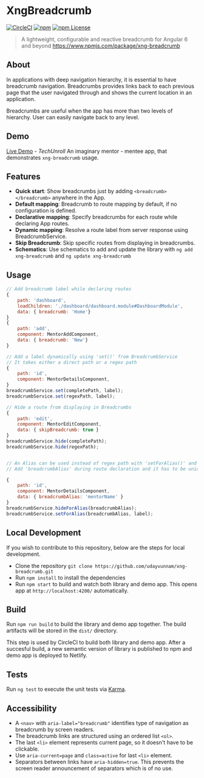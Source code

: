 # XngBreadcrumb

[![CircleCI](https://circleci.com/gh/udayvunnam/xng-breadcrumb.svg?shield&circle-token=:circle-token)](https://circleci.com/gh/udayvunnam/xng-breadcrumb) [![npm](https://img.shields.io/npm/v/xng-breadcrumb.svg)](https://www.npmjs.com/package/xng-breadcrumb) [![npm License](https://img.shields.io/npm/l/xng-breadcrumb.svg)](https://github.com/udayvunnam/xng-breadcrumb/blob/master/LICENSE)

> A lightweight, configurable and reactive breadcrumb for Angular 6 and beyond https://www.npmjs.com/package/xng-breadcrumb

## About

In applications with deep navigation hierarchy, it is essential to have breadcrumb navigation. Breadcrumbs provides links back to each previous page that the user navigated through and shows the current location in an application.

Breadcrumbs are useful when the app has more than two levels of hierarchy. User can easily navigate back to any level.

## Demo

[Live Demo](https://xng-breadcrumb.netlify.com) - _TechUnroll_ An imaginary mentor - mentee app, that demonstrates `xng-breadcrumb` usage.

## Features

- **Quick start**: Show breadcrumbs just by adding `<breadcrumb></breadcrumb>` anywhere in the App.
- **Default mapping**: Breadcrumb to route mapping by default, if no configuration is defined.
- **Declarative mapping**: Specify breadcrumbs for each route while declaring App routes.
- **Dynamic mapping**: Resolve a route label from server response using BreadcrumbService.
- **Skip Breadcrumb**: Skip specific routes from displaying in breadcrumbs.
- **Schematics**: Use schematics to add and update the library with `ng add xng-breadcrumb` and `ng update xng-breadcrumb`

## Usage

```javascript
// Add breadcrumb label while declaring routes
{
    path: 'dashboard',
    loadChildren: './dashboard/dashboard.module#DashboardModule',
    data: { breadcrumb: 'Home'}
}
{
    path: 'add',
    component: MentorAddComponent,
    data: { breadcrumb: 'New'}
}

// Add a label dynamically using 'set()' from BreadcrumbService
// It takes either a direct path or a regex path
{
    path: 'id',
    component: MentorDetailsComponent,
}
breadcrumbService.set(completePath, label);
breadcrumbService.set(regexPath, label);

// Hide a route from displaying in Breadcrumbs
{
    path: 'edit',
    component: MentorEditComponent,
    data: { skipBreadcrumb: true }
}
breadcrumbService.hide(completePath);
breadcrumbService.hide(regexPath);


// An Alias can be used instead of regex path with 'setForAlias()' and 'hideForAlias()'
// Add 'breadcrumbAlias' during route declaration and it has to be unique.

{
    path: 'id',
    component: MentorDetailsComponent,
    data: { breadcrumbAlias: 'mentorName' }
}
breadcrumbService.hideForAlias(breadcrumbAlias);
breadcrumbService.setForAlias(breadcrumbAlias, label);
```

## Local Development

If you wish to contribute to this repository, below are the steps for local development.

- Clone the repository `git clone https://github.com/udayvunnam/xng-breadcrumb.git`
- Run `npm install` to install the dependencies
- Run `npm start` to build and watch both library and demo app. This opens app at `http://localhost:4200/` automatically.

## Build

Run `npm run build` to build the library and demo app together. The build artifacts will be stored in the `dist/` directory.

This step is used by CircleCI to build both library and demo app. After a succesful build, a new semantic version of library is published to npm and demo app is deployed to Netlify.

## Tests

Run `ng test` to execute the unit tests via [Karma](https://karma-runner.github.io).

## Accessibility

- A `<nav>` with `aria-label="breadcrumb"` identifies type of navigation as breadcrumb by screen readers.
- The breadcrumb links are structured using an ordered list `<ol>`.
- The last `<li>` element represents current page, so it doesn't have to be clickable.
- Use `aria-current=page` and `class=active` for last `<li>` element.
- Separators between links have `aria-hidden=true`. This prevents the screen reader announcement of separators which is of no use.
